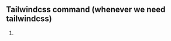 ## Tailwindcss command (whenever we need tailwindcss) 
1. ```npm tailwindcss -i src/main/resources/static/css/input.css -o src/main/resources/static/css/output.css --watch